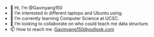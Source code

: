 - 👋 Hi, I’m @Gavinyang150
- 👀 I’m interested in different laptops and Ubuntu using.
- 🌱 I’m currently learning Computer Science at UCSC.
- 💞️ I’m looking to collaborate on who could teach me data structure.
- 📫 How to reach me :Gavinyang150@outlook.com
<!---
Gavinyang150/Gavinyang150 is a ✨ special ✨ repository because its `README.md` (this file) appears on your GitHub profile.
You can click the Preview link to take a look at your changes.
--->
